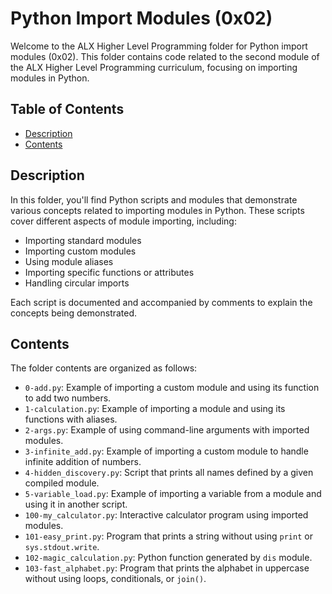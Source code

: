 # Python Import Modules (0x02)

Welcome to the ALX Higher Level Programming folder for Python import modules (0x02). This folder contains code related to the second module of the ALX Higher Level Programming curriculum, focusing on importing modules in Python.

## Table of Contents

- [Description](#description)
- [Contents](#contents)

## Description

In this folder, you'll find Python scripts and modules that demonstrate various concepts related to importing modules in Python. These scripts cover different aspects of module importing, including:

- Importing standard modules
- Importing custom modules
- Using module aliases
- Importing specific functions or attributes
- Handling circular imports

Each script is documented and accompanied by comments to explain the concepts being demonstrated.

## Contents

The folder contents are organized as follows:

- `0-add.py`: Example of importing a custom module and using its function to add two numbers.
- `1-calculation.py`: Example of importing a module and using its functions with aliases.
- `2-args.py`: Example of using command-line arguments with imported modules.
- `3-infinite_add.py`: Example of importing a custom module to handle infinite addition of numbers.
- `4-hidden_discovery.py`: Script that prints all names defined by a given compiled module.
- `5-variable_load.py`: Example of importing a variable from a module and using it in another script.
- `100-my_calculator.py`: Interactive calculator program using imported modules.
- `101-easy_print.py`: Program that prints a string without using `print` or `sys.stdout.write`.
- `102-magic_calculation.py`: Python function generated by `dis` module.
- `103-fast_alphabet.py`: Program that prints the alphabet in uppercase without using loops, conditionals, or `join()`.

